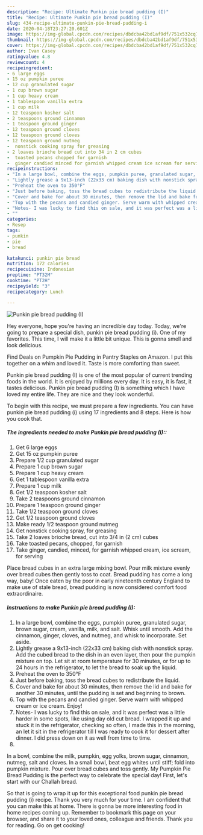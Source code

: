 ```yaml
---
description: "Recipe: Ultimate Punkin pie bread pudding (I)"
title: "Recipe: Ultimate Punkin pie bread pudding (I)"
slug: 434-recipe-ultimate-punkin-pie-bread-pudding-i
date: 2020-04-18T23:27:20.601Z
image: https://img-global.cpcdn.com/recipes/dbdcba42bd1af9df/751x532cq70/punkin-pie-bread-pudding-i-recipe-main-photo.jpg
thumbnail: https://img-global.cpcdn.com/recipes/dbdcba42bd1af9df/751x532cq70/punkin-pie-bread-pudding-i-recipe-main-photo.jpg
cover: https://img-global.cpcdn.com/recipes/dbdcba42bd1af9df/751x532cq70/punkin-pie-bread-pudding-i-recipe-main-photo.jpg
author: Ivan Casey
ratingvalue: 4.8
reviewcount: 4
recipeingredient:
- 6 large eggs
- 15 oz pumpkin puree
- 12 cup granulated sugar
- 1 cup brown sugar
- 1 cup heavy cream
- 1 tablespoon vanilla extra
- 1 cup milk
- 12 teaspoon kosher salt
- 2 teaspoons ground cinnamon
- 1 teaspoon ground ginger
- 12 teaspoon ground cloves
- 12 teaspoon ground cloves
- 12 teaspoon ground nutmeg
-  nonstick cooking spray for greasing
- 2 loaves brioche bread cut into 34 in 2 cm cubes
-  toasted pecans chopped for garnish
-  ginger candied minced for garnish whipped cream ice scream for serving
recipeinstructions:
- "In a large bowl, combine the eggs, pumpkin puree, granulated sugar, brown sugar, cream, vanilla, milk, and salt. Whisk until smooth. Add the cinnamon, ginger, cloves, and nutmeg, and whisk to incorporate. Set aside."
- "Lightly grease a 9x13-inch (22x33 cm) baking dish with nonstick spray. Add the cubed bread to the dish in an even layer, then pour the pumpkin mixture on top. Let sit at room temperature for 30 minutes, or for up to 24 hours in the refrigerator, to let the bread to soak up the liquid."
- "Preheat the oven to 350°F"
- "Just before baking, toss the bread cubes to redistribute the liquid."
- "Cover and bake for about 30 minutes, then remove the lid and bake for another 30 minutes, until the pudding is set and beginning to brown."
- "Top with the pecans and candied ginger. Serve warm with whipped cream or ice cream. Enjoy!"
- "Notes- I was lucky to find this on sale, and it was perfect was a little harder in some spots, like using day old cut bread. I wrapped it up and stuck it in the refrigerator, checking so often, I made this in the morning, an let it sit in the refrigerator till I was ready to cook it for dessert after dinner. I did press down on it as well from time to time."
- ""
categories:
- Resep
tags:
- punkin
- pie
- bread

katakunci: punkin pie bread
nutrition: 172 calories
recipecuisine: Indonesian
preptime: "PT32M"
cooktime: "PT2H"
recipeyield: "3"
recipecategory: Lunch

---
```



![Punkin pie bread pudding (I)](https://img-global.cpcdn.com/recipes/dbdcba42bd1af9df/751x532cq70/punkin-pie-bread-pudding-i-recipe-main-photo.jpg)

Hey everyone, hope you're having an incredible day today. Today, we're going to prepare a special dish, punkin pie bread pudding (i). One of my favorites. This time, I will make it a little bit unique. This is gonna smell and look delicious.

Find Deals on Pumpkin Pie Pudding in Pantry Staples on Amazon. I put this together on a whim and loved it. Taste is more comforting than sweet.

Punkin pie bread pudding (I) is one of the most popular of current trending foods in the world. It is enjoyed by millions every day. It is easy, it is fast, it tastes delicious. Punkin pie bread pudding (I) is something which I have loved my entire life. They are nice and they look wonderful.


To begin with this recipe, we must prepare a few ingredients. You can have punkin pie bread pudding (i) using 17 ingredients and 8 steps. Here is how you cook that.

##### The ingredients needed to make Punkin pie bread pudding (I)::

1. Get 6 large eggs
1. Get 15 oz pumpkin puree
1. Prepare 1/2 cup granulated sugar
1. Prepare 1 cup brown sugar
1. Prepare 1 cup heavy cream
1. Get 1 tablespoon vanilla extra
1. Prepare 1 cup milk
1. Get 1/2 teaspoon kosher salt
1. Take 2 teaspoons ground cinnamon
1. Prepare 1 teaspoon ground ginger
1. Take 1/2 teaspoon ground cloves
1. Get 1/2 teaspoon ground cloves
1. Make ready 1/2 teaspoon ground nutmeg
1. Get  nonstick cooking spray, for greasing
1. Take 2 loaves brioche bread, cut into 3/4 in (2 cm) cubes
1. Take  toasted pecans, chopped, for garnish
1. Take  ginger, candied, minced, for garnish whipped cream, ice scream, for serving


Place bread cubes in an extra large mixing bowl. Pour milk mixture evenly over bread cubes then gently toss to coat. Bread pudding has come a long way, baby! Once eaten by the poor in early nineteenth century England to make use of stale bread, bread pudding is now considered comfort food extraordinaire. 

##### Instructions to make Punkin pie bread pudding (I):

1. In a large bowl, combine the eggs, pumpkin puree, granulated sugar, brown sugar, cream, vanilla, milk, and salt. Whisk until smooth. Add the cinnamon, ginger, cloves, and nutmeg, and whisk to incorporate. Set aside.
1. Lightly grease a 9x13-inch (22x33 cm) baking dish with nonstick spray. Add the cubed bread to the dish in an even layer, then pour the pumpkin mixture on top. Let sit at room temperature for 30 minutes, or for up to 24 hours in the refrigerator, to let the bread to soak up the liquid.
1. Preheat the oven to 350°F
1. Just before baking, toss the bread cubes to redistribute the liquid.
1. Cover and bake for about 30 minutes, then remove the lid and bake for another 30 minutes, until the pudding is set and beginning to brown.
1. Top with the pecans and candied ginger. Serve warm with whipped cream or ice cream.
Enjoy!
1. Notes- I was lucky to find this on sale, and it was perfect was a little harder in some spots, like using day old cut bread. I wrapped it up and stuck it in the refrigerator, checking so often, I made this in the morning, an let it sit in the refrigerator till I was ready to cook it for dessert after dinner. I did press down on it as well from time to time.
1. 


In a bowl, combine the milk, pumpkin, egg yolks, brown sugar, cinnamon, nutmeg, salt and cloves. In a small bowl, beat egg whites until stiff; fold into pumpkin mixture. Pour over bread cubes and toss gently. My Pumpkin Pie Bread Pudding is the perfect way to celebrate the special day! First, let&#39;s start with our Challah bread. 

So that is going to wrap it up for this exceptional food punkin pie bread pudding (i) recipe. Thank you very much for your time. I am confident that you can make this at home. There is gonna be more interesting food in home recipes coming up. Remember to bookmark this page on your browser, and share it to your loved ones, colleague and friends. Thank you for reading. Go on get cooking!
